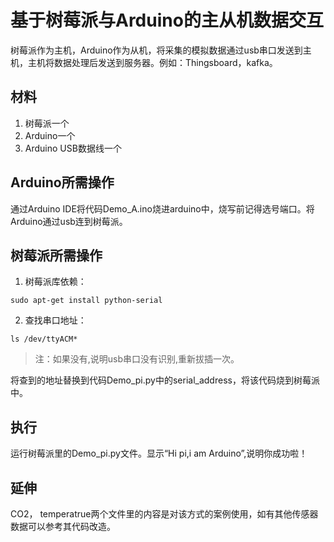 # 基于树莓派与Arduino的主从机数据交互
树莓派作为主机，Arduino作为从机，将采集的模拟数据通过usb串口发送到主机，主机将数据处理后发送到服务器。例如：Thingsboard，kafka。

## 材料

1. 树莓派一个
2. Arduino一个
3. Arduino USB数据线一个

## Arduino所需操作

通过Arduino IDE将代码Demo_A.ino烧进arduino中，烧写前记得选号端口。将Arduino通过usb连到树莓派。

## 树莓派所需操作

1. 树莓派库依赖：

```
sudo apt-get install python-serial

```

2. 查找串口地址：

```
ls /dev/ttyACM*

```

>注：如果没有,说明usb串口没有识别,重新拔插一次。

将查到的地址替换到代码Demo_pi.py中的serial_address，将该代码烧到树莓派中。

## 执行
 运行树莓派里的Demo_pi.py文件。显示“Hi pi,i am Arduino”,说明你成功啦！
 

## 延伸

 CO2， temperatrue两个文件里的内容是对该方式的案例使用，如有其他传感器数据可以参考其代码改造。